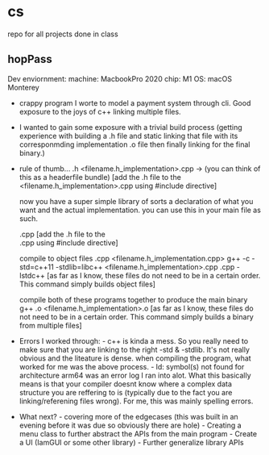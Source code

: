 # cs
repo for all projects done in class 

hopPass
--------------------
Dev enviornment:
machine: MacbookPro 2020
chip: M1
OS: macOS Monterey

- crappy program I worte to model a payment system through cli. Good exposure to the joys of c++ linking multiple files.
- I wanted to gain some exposure with a trivial build process (getting experience with building a .h file and static linking that file with its corresponmding implementation .o file
then finally linking for the final binary.)
- rule of thumb...
      <filename>.h <filename.h_implementation>.cpp -> (you can think of this as a headerfile bundle)
      [add the .h file to the <filename.h_implementation>.cpp using #include directive]
  
  now you have a super simple library of sorts a declaration of what you want and the actual implementation.
  you can use this in your main file as such.
      <main>.cpp
      [add the .h file to the <main>.cpp using #include directive]
   
  compile to object files <mainProgram>.cpp <filename.h_implementation.cpp>
      g++ -c -std=c++11 -stdlib=libc++ <filename.h_implementation>.cpp <mainProgram>.cpp -lstdc++
      [as far as I know, these files do not need to be in a certain order. This command simply builds object files]
 
   
   compile both of these programs together to produce the main binary
        g++ <mainProgram>.o <filename.h_implementation>.o
        [as far as I know, these files do not need to be in a certain order. This command simply builds a binary from multiple files]
        
 - Errors I worked through:
        - c++ is kinda a mess. So you really need to make sure that you are linking to the right -std & -stdlib. It's not really obvious and the liteature is dense.
        when compiling the program, what worked for me was the above process.
        - ld: symbol(s) not found for architecture arm64 was an error log I ran into alot. What this basically means is that your compiler doesnt know where a 
        complex data structure you are reffering to is (typically due to the fact you are linking/referening files wrong). For me, this was mainly spelling errors.
            
- What next?
            - covering more of the edgecases (this was built in an evening before it was due so obviously there are hole)
            - Creating a menu class to further abstract the APIs from the main program
            - Create a UI (IamGUI or some other library)
            - Further generalize library APIs
            
